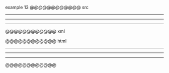 example 13
@@@@@@@@@@@@ src
***
---
___
@@@@@@@@@@@@ xml
<?xml version="1.0" encoding="UTF-8"?>
<!DOCTYPE document SYSTEM "CommonMark.dtd">
<document xmlns="http://commonmark.org/xml/1.0">
  <thematic_break />
  <thematic_break />
  <thematic_break />
</document>
@@@@@@@@@@@@ html
<hr />
<hr />
<hr />
@@@@@@@@@@@@
